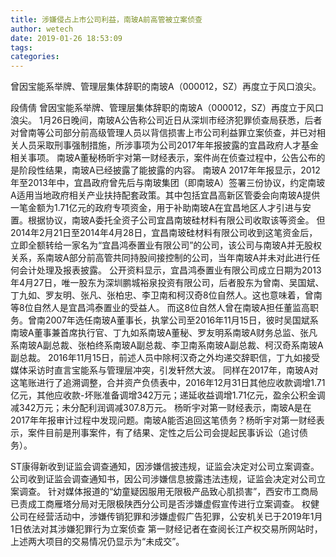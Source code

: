 ```yaml
---
title: 涉嫌侵占上市公司利益，南玻A前高管被立案侦查
author: wetech
date: 2019-01-26 18:53:09
tags: 
categories: 
---
```

曾因宝能系举牌、管理层集体辞职的南玻A（000012，SZ）再度立于风口浪尖。
<!-- more -->
段倩倩
曾因宝能系举牌、管理层集体辞职的南玻A（000012，SZ）再度立于风口浪尖。
1月26日晚间，南玻A公告称公司近日从深圳市经济犯罪侦查局获悉，后者对曾南等公司部分前高级管理人员以背信损害上市公司利益罪立案侦查，并已对相关人员采取刑事强制措施，所涉事项为公司2017年年报披露的宜昌政府人才基金相关事项。
南玻A董秘杨昕宇对第一财经表示，案件尚在侦查过程中，公告公布的是阶段性结果，南玻A已经披露了能披露的内容。
南玻A 2017年年报显示，2012年至2013年中，宜昌政府曾先后与南玻集团（即南玻A）签署三份协议，约定南玻A适用当地政府相关产业扶持配套政策。其中包括宜昌高新区管委会向南玻A提供一笔金额为1.71亿元的政府专项资金，用于补助南玻A在宜昌地区人才引进与安置。根据协议，南玻A委托全资子公司宜昌南玻硅材料有限公司收取该等资金。
但2014年2月21日至2014年4月28日，宜昌南玻硅材料有限公司收到这笔资金后，立即全额转给一家名为“宜昌鸿泰置业有限公司”的公司，该公司与南玻A并无股权关系，系南玻A部分前高管共同持股间接控制的公司，当年南玻A并未对此进行任何会计处理及报表披露。
公开资料显示，宜昌鸿泰置业有限公司成立日期为2013年4月27日，唯一股东为深圳鹏城裕泉投资有限公司，后者股东为曾南、吴国斌、丁九如、罗友明、张凡、张柏忠、李卫南和柯汉奇8位自然人。这也意味着，曾南等8位自然人是宜昌鸿泰置业的受益人。
而这8位自然人曾在南玻A担任董监高职务。曾南2007年选任南玻A董事长，执掌公司至2016年11月15日，彼时吴国斌系南玻A董事兼首席执行官、丁九如系南玻A董秘、罗友明系南玻A财务总监、张凡系南玻A副总裁、张柏终系南玻A副总裁、李卫南系南玻A副总裁、柯汉奇系南玻A副总裁。
2016年11月15日，前述人员中除柯汉奇之外均递交辞职信，丁九如接受媒体采访时直言宝能系与管理层冲突，引发轩然大波。
同样在2017年，南玻A对这笔账进行了追溯调整，合并资产负债表中，2016年12月31日其他应收款调增1.71亿元，其他应收款-坏账准备调增342万元；递延收益调增1.71亿元，盈余公积金调减342万元；未分配利润调减307.8万元。
杨昕宇对第一财经表示，南玻A是在2017年年报审计过程中发现问题。南玻A能否追回这笔债务？杨昕宇对第一财经表示，案件目前是刑事案件，有了结果、定性之后公司会提起民事诉讼（追讨债务）。
 
 
ST康得新收到证监会调查通知，因涉嫌信披违规，证监会决定对公司立案调查。
公司收到证监会调查通知书，因公司涉嫌信息披露违法违规，证监会决定对公司立案调查。
针对媒体报道的“幼童疑因服用无限极产品致心肌损害”，西安市工商局已责成工商雁塔分局对无限极陕西分公司是否涉嫌虚假宣传进行立案调查。
权健公司在经营活动中，涉嫌传销犯罪和涉嫌虚假广告犯罪，公安机关已于2019年1月1日依法对其涉嫌犯罪行为立案侦查
第一财经记者在查阅长江产权交易所网站时，上述两大项目的交易情况仍显示为“未成交”。
